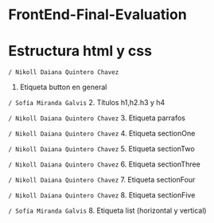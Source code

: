 # FrontEnd-Final-Evaluation

# Estructura html y css

`/ Nikoll Daiana Quintero Chavez`
1. Etiqueta button en general

`/ Sofía Miranda Galvis`
2. Títulos h1,h2.h3 y h4 

`/ Nikoll Daiana Quintero Chavez`
3. Etiqueta parrafos

`/ Nikoll Daiana Quintero Chavez`
4. Etiqueta sectionOne

`/ Nikoll Daiana Quintero Chavez`
5. Etiqueta sectionTwo

`/ Nikoll Daiana Quintero Chavez`
6. Etiqueta sectionThree

`/ Nikoll Daiana Quintero Chavez`
7. Etiqueta sectionFour

`/ Nikoll Daiana Quintero Chavez`
8. Etiqueta sectionFive 

`/ Sofía Miranda Galvis`
8. Etiqueta list (horizontal y vertical) 

